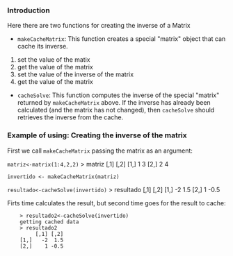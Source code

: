 ### Introduction

Here there are two functions for creating the inverse of a Matrix

*  `makeCacheMatrix`: This function creates a special "matrix" object
    that can cache its inverse.

1.  set the value of the matix
2.  get the value of the matrix
3.  set the value of the inverse of the matrix
4.  get the value of the matrix
 
* `cacheSolve`: This function computes the inverse of the special
    "matrix" returned by `makeCacheMatrix` above. If the inverse has
    already been calculated (and the matrix has not changed), then
    `cacheSolve` should retrieves the inverse from the cache.

### Example of using: Creating the inverse of the matrix

First we call `makeCacheMatrix` passing the matrix as an argument:

`matriz<-matrix(1:4,2,2)`
        > matriz
            [,1] [,2] 
        [1,]    1    3
        [2,]    2    4

`invertido <- makeCacheMatrix(matriz)`

`resultado<-cacheSolve(invertido)`
        > resultado
             [,1] [,2]
        [1,]   -2  1.5
        [2,]    1 -0.5
 
Firts time calculates the result, but second time goes for the result 
to cache:

        > resultado2<-cacheSolve(invertido)
        getting cached data
        > resultado2
             [,1] [,2]
        [1,]   -2  1.5
        [2,]    1 -0.5
